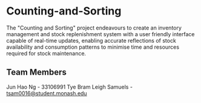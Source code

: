 # Counting-and-Sorting

The "Counting and Sorting" project endeavours to create an inventory management and stock replenishment system with a user friendly interface capable of real-time updates, enabling accurate reflections of stock availability and consumption patterns to minimise time and resources required for stock maintenance. 


## Team Members
Jun Hao Ng - 33106991
Tye Bram Leigh Samuels - tsam0016@student.monash.edu